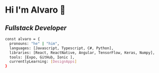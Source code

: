 # Hi I'm Alvaro 👋

## _Fullstack Developer_

```sh
const alvaro = {
  pronouns: "he" | "him",
  languages: [Javascript, Typescript, C#, Python],
  libraries: [React, ReactNative, Angular, TensorFlow, Keras, Numpy],
  tools: [Expo, GitHub, Ionic ],
  currentlyLearning: [DesignApps]
}
```
